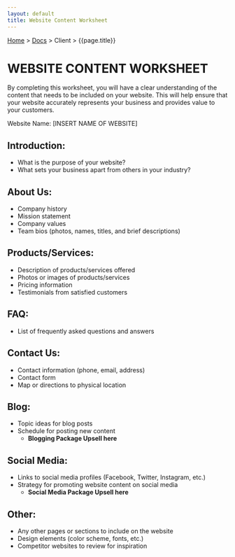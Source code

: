 ```yaml
---
layout: default
title: Website Content Worksheet
---
```


[Home](/) > [Docs](/documentation) > Client > {{page.title}}

# WEBSITE CONTENT WORKSHEET

By completing this worksheet, you will have a clear understanding of the content that needs to be included on your website. This will help ensure that your website accurately represents your business and provides value to your customers.

Website Name: [INSERT NAME OF WEBSITE]

## Introduction:

- What is the purpose of your website?
- What sets your business apart from others in your industry?

## About Us:

- Company history
- Mission statement
- Company values
- Team bios (photos, names, titles, and brief descriptions)

## Products/Services:

- Description of products/services offered
- Photos or images of products/services
- Pricing information
- Testimonials from satisfied customers

## FAQ:

- List of frequently asked questions and answers

## Contact Us:

- Contact information (phone, email, address)
- Contact form
- Map or directions to physical location

## Blog:

- Topic ideas for blog posts
- Schedule for posting new content
  - **Blogging Package Upsell here**
## Social Media:

- Links to social media profiles (Facebook, Twitter, Instagram, etc.)
- Strategy for promoting website content on social media
  - **Social Media Package Upsell here**

## Other:

- Any other pages or sections to include on the website
- Design elements (color scheme, fonts, etc.)
- Competitor websites to review for inspiration